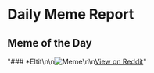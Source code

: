 # Daily Meme Report

## Meme of the Day
"### *Eltit\n\n![Meme](https://i.redd.it/yuu3o5s4onof1.png)\n\n[View on Reddit](https://redd.it/1net3rf)"
